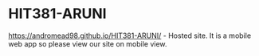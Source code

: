 # HIT381-ARUNI
https://andromead98.github.io/HIT381-ARUNI/ - Hosted site. It is a mobile web app so please view our site on mobile view.
